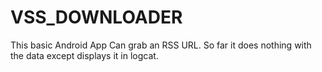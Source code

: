 # VSS_DOWNLOADER
This basic Android App Can grab an RSS URL.  So far it does nothing with the data except displays it in logcat.
